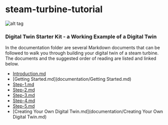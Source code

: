 # steam-turbine-tutorial
![alt tag](https://cdn2.geready.com/digital/sites/default/files/D_Power_Gen_industrial_impact.jpg)

### Digital Twin Starter Kit - a Working Example of a Digital Twin
In the documentation folder are several Markdown documents that can be followed to walk you through building your digital twin
of a steam turbine.  The documents and the suggested order of reading are listed and linked below.

- [Introduction.md](documentation/Introduction.md)
- [Getting Started.md](documentation/Getting Started.md)
- [Step-1.md](documentation/Step-1.md)
- [Step-2.md](documentation/Step-2.md)
- [Step-3.md](documentation/Step-3.md)
- [Step-4.md](documentation/Step-4.md)
- [Step-5.md](documentation/Step-5.md)
- [Creating Your Own Digital Twin.md](documentation/Creating Your Own Digital Twin.md)
